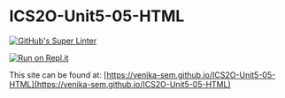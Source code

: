 # ICS2O-Unit5-05-HTML

[![GitHub's Super Linter](https://github.com/venika-sem/ICS2O-Unit5-05-HTML/workflows/GitHub's%20Super%20Linter/badge.svg)](https://github.com/venika-sem/ICS2O-Unit5-05-HTML/actions)

[![Run on Repl.it](https://repl.it/badge/github/venika-sem/ICS2O-Unit5-05-HTML)](https://repl.it/github/venika-sem/ICS2O-Unit5-05-HTML)

This site can be found at: [https://venika-sem.github.io/ICS2O-Unit5-05-HTML](https://venika-sem.github.io/ICS2O-Unit5-05-HTML)
